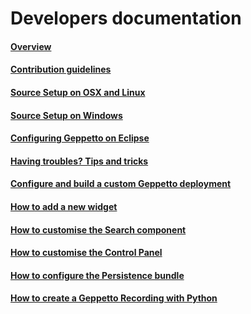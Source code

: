 Developers documentation
========================

#### [Overview](./overview.html)
#### [Contribution guidelines](./contribute.html)


#### [Source Setup on OSX and Linux](./osxlinuxsetup.html)
#### [Source Setup on Windows](./windowssetup.html)
#### [Configuring Geppetto on Eclipse](./eclipsesetup.html)
#### [Having troubles? Tips and tricks](./devtips.html)


#### [Configure and build a custom Geppetto deployment](./build.html)
#### [How to add a new widget](./widgets.html)
#### [How to customise the Search component](./spotlightcustom.html)
#### [How to customise the Control Panel](./controlpanelcustom.html)
#### [How to configure the Persistence bundle](./persistence.html)


#### [How to create a Geppetto Recording with Python](./recordingandreplaying.html)

